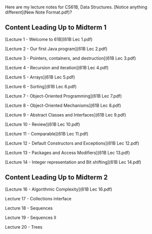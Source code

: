 Here are my lecture notes for CS61B, Data Structures. [Notice anything different](New Note Format.pdf)?

## Content Leading Up to Midterm 1

[Lecture 1 - Welcome to 61B](61B Lec 1.pdf)

[Lecture 2 - Our first Java program](61B Lec 2.pdf)

[Lecture 3 - Pointers, containers, and destruction](61B Lec 3.pdf)

[Lecture 4 - Recursion and iteration](61B Lec 4.pdf)

[Lecture 5 - Arrays](61B Lec 5.pdf)

[Lecture 6 - Sorting](61B Lec 6.pdf)

[Lecture 7 - Object-Oriented Programming](61B Lec 7.pdf)

[Lecture 8 - Object-Oriented Mechanisms](61B Lec 8.pdf)

[Lecture 9 - Abstract Classes and Interfaces](61B Lec 9.pdf)

[Lecture 10 - Review](61B Lec 10.pdf)

[Lecture 11 - Comparable](61B Lec 11.pdf)

[Lecture 12 - Default Constructors and Exceptions](61B Lec 12.pdf)

[Lecture 13 - Packages and Access Modifiers](61B Lec 13.pdf)

[Lecture 14 - Integer representation and Bit shifting](61B Lec 14.pdf)

## Content Leading Up to Midterm 2

[Lecture 16 - Algorithmic Complexity](61B Lec 16.pdf)

Lecture 17 - Collections interface

Lecture 18 - Sequences

Lecture 19 - Sequences II

Lecture 20 - Trees

